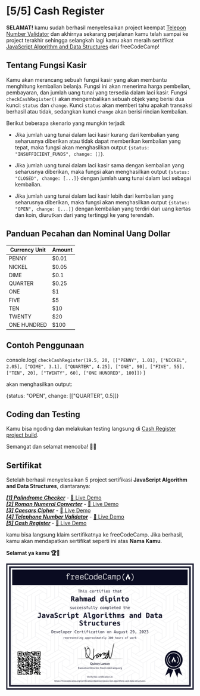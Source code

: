 # [5/5] Cash Register

**SELAMAT!** kamu sudah berhasil menyelesaikan project keempat [Telepon Number Validator](https://github.com/dipintoo/freeCodeCamp_Telephone-Number-Validator) dan akhirnya sekarang perjalanan kamu telah sampai ke project terakhir sehingga selangkah lagi kamu akan meraih sertifikat [JavaScript Algorithm and Data Structures](https://www.freecodecamp.org/learn/javascript-algorithms-and-data-structures/) dari freeCodeCamp!

## Tentang Fungsi Kasir

Kamu akan merancang sebuah fungsi kasir yang akan membantu menghitung kembalian belanja. Fungsi ini akan menerima harga pembelian, pembayaran, dan jumlah uang tunai yang tersedia dalam laci kasir. Fungsi `checkCashRegister()` akan mengembalikan sebuah objek yang berisi dua kunci: `status` dan `change`. Kunci `status` akan memberi tahu apakah transaksi berhasil atau tidak, sedangkan kunci `change` akan berisi rincian kembalian.

Berikut beberapa skenario yang mungkin terjadi:

- Jika jumlah uang tunai dalam laci kasir kurang dari kembalian yang seharusnya diberikan atau tidak dapat memberikan kembalian yang tepat, maka fungsi akan menghasilkan output `{status: "INSUFFICIENT_FUNDS", change: []}`.

- Jika jumlah uang tunai dalam laci kasir sama dengan kembalian yang seharusnya diberikan, maka fungsi akan menghasilkan output `{status: "CLOSED", change: [...]}` dengan jumlah uang tunai dalam laci sebagai kembalian.

- Jika jumlah uang tunai dalam laci kasir lebih dari kembalian yang seharusnya diberikan, maka fungsi akan menghasilkan output `{status: "OPEN", change: [...]}` dengan kembalian yang terdiri dari uang kertas dan koin, diurutkan dari yang tertinggi ke yang terendah.

## Panduan Pecahan dan Nominal Uang Dollar

| Currency Unit    | Amount       |
| ---------------- | ------------ |
| PENNY            | $0.01        |
| NICKEL           | $0.05        |
| DIME             | $0.1         |
| QUARTER          | $0.25        |
| ONE              | $1           |
| FIVE             | $5           |
| TEN              | $10          |
| TWENTY           | $20          |
| ONE HUNDRED      | $100         |

## Contoh Penggunaan

console.log(
`checkCashRegister(19.5, 20, [["PENNY", 1.01], ["NICKEL", 2.05], ["DIME", 3.1], ["QUARTER", 4.25], ["ONE", 90], ["FIVE", 55], ["TEN", 20], ["TWENTY", 60], ["ONE HUNDRED", 100]])`
)

akan menghasilkan output:

{status: "OPEN", change: [["QUARTER", 0.5]]}

## Coding dan Testing

Kamu bisa ngoding dan melakukan testing langsung di [Cash Register project build](https://www.freecodecamp.org/learn/javascript-algorithms-and-data-structures/javascript-algorithms-and-data-structures-projects/cash-register).  

Semangat dan selamat mencoba! 🚀📜  

## Sertifikat

Setelah berhasil menyelesaikan 5 project sertifikasi **JavaScript Algorithm and Data Structures**, diantaranya:

[***[1] Palindrome Checker***](https://github.com/dipintoo/freeCodeCamp_Palindrome-Checker) - [🔴 Live Demo](https://codepen.io/dipintoo/pen/GRPwvmE)  
[***[2] Roman Numeral Converter***](https://github.com/dipintoo/freeCodeCamp_Roman-Numeral-Converter) - [🔴 Live Demo](https://codepen.io/dipintoo/pen/ZEVmXvO)  
[***[3] Caesars Cipher***](https://github.com/dipintoo/freeCodeCamp_Caesars-Cipher) - [🔴 Live Demo](https://codepen.io/dipintoo/pen/dywQVjK)  
[***[4] Telephone Number Validator***](https://github.com/dipintoo/freeCodeCamp_Telephone-Number-Validator) - [🔴 Live Demo](https://codepen.io/dipintoo/pen/poqQWqb)  
[***[5] Cash Register***](https://github.com/dipintoo/freeCodeCamp_Cash-Register) - [🔴 Live Demo](https://codepen.io/dipintoo/pen/mdaQBvo)

kamu bisa langsung klaim sertifikatnya ke freeCodeCamp. Jika berhasil, kamu akan mendapatkan sertifikat seperti ini atas **Nama Kamu**.

**Selamat ya kamu 🏆🏅**

![Sertifikat kamu](https://github.com/dipintoo/freeCodeCamp_Cash-Register/blob/main/Sertifikat.png)
